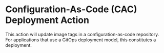 # Configuration-As-Code (CAC) Deployment Action

This action will update image tags in a configuration-as-code repository. For applications that use a GitOps deployment model, this constitutes a deployment.

